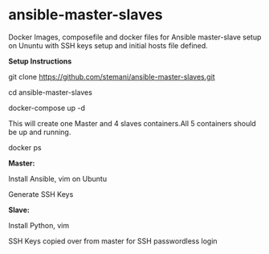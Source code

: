 # ansible-master-slaves

Docker Images, composefile and docker files for Ansible master-slave setup on Ununtu with SSH keys setup and initial hosts file defined.

**Setup Instructions**

git clone https://github.com/stemani/ansible-master-slaves.git

cd ansible-master-slaves

docker-compose up -d

This will create one Master and 4 slaves containers.All 5 containers should be up and running.

docker ps 

**Master:**

Install Ansible, vim on Ubuntu

Generate SSH Keys


**Slave:**

Install Python, vim

SSH Keys copied over from master for SSH passwordless login
